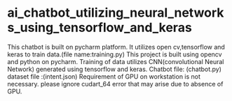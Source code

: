 # ai_chatbot_utilizing_neural_networks_using_tensorflow_and_keras
This chatbot is built on pycharm platform.
It utilizes open cv,tensorflow and keras to train data.(file name:training.py)
This project is built using opencv and python on pycharm.
Training of data utilizes CNN(convolutional Neural Network) generated using tensorflow and keras.
Chatbot file: (chatbot.py)
dataset file :(intent.json)
Requirement of GPU on workstation is not necessary.
please ignore cudart_64 error that may arise due to absence of GPU.

